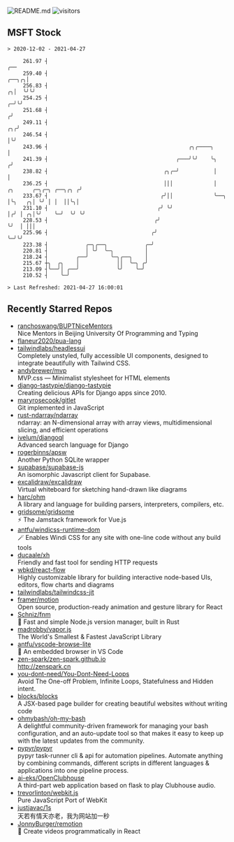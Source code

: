 ![README.md](https://github.com/Gerhut/Gerhut/workflows/README.md/badge.svg)
![visitors](https://visitors.vercel.app/Gerhut/Gerhut?token=8cf69d1f6813d272ef062726b6070c9be4ff72038cfe5a7ded7384a8da65d866)

## MSFT Stock

```
> 2020-12-02 - 2021-04-27

     261.97 ┤                                                                                                ╭── 
     259.40 ┤                                                                                          ╭──╮╭╮│   
     256.83 ┤                                                                                        ╭╮│  ╰╯╰╯   
     254.25 ┤                                                                                      ╭─╯╰╯         
     251.68 ┤                                                                                     ╭╯             
     249.11 ┤                                                                                  ╭╮╭╯              
     246.54 ┤                                                                                  │╰╯               
     243.96 ┤                                             ╭╮╭────╮                             │                 
     241.39 ┤                                         ╭───╯╰╯    ╰╮                           ╭╯                 
     238.82 ┤                                     ╭╮╭─╯           │                           │                  
     236.25 ┤                                     │││             │    ╭╮      ╭─╮╭─╮ ╭──╮╭╮ ╭╯                  
     233.67 ┤                                    ╭╯││             ╰──╮ │╰╮   ╭╮│ ╰╯ │ │  ││╰╮│                   
     231.10 ┤                                   ╭╯ ╰╯                │╭╯ │ ╭╮│╰╯    ╰─╯  ╰╯ ╰╯                   
     228.53 ┤                                  ╭╯                    ╰╯  │ │││                                   
     225.96 ┤                                 ╭╯                         ╰─╯╰╯                                   
     223.38 ┤            ╭─╮╭──╮            ╭─╯                                                                  
     220.81 ┤            │ ╰╯  ╰─╮          │                                                                    
     218.24 ┤         ╭──╯       ╰─╮╭──╮    │                                                                    
     215.67 ┼╮  ╭╮    │            ││  ╰─╮ ╭╯                                                                    
     213.09 ┤╰──╯│ ╭──╯            ╰╯    ╰─╯                                                                     
     210.52 ┤    ╰─╯                                                                                             

> Last Refreshed: 2021-04-27 16:00:01
```

## Recently Starred Repos

- [ranchoswang/BUPTNiceMentors](https://github.com/ranchoswang/BUPTNiceMentors)  
  Nice Mentors in Beijing University Of Programming and Typing 
- [flaneur2020/pua-lang](https://github.com/flaneur2020/pua-lang)  
- [tailwindlabs/headlessui](https://github.com/tailwindlabs/headlessui)  
  Completely unstyled, fully accessible UI components, designed to integrate beautifully with Tailwind CSS.
- [andybrewer/mvp](https://github.com/andybrewer/mvp)  
  MVP.css — Minimalist stylesheet for HTML elements
- [django-tastypie/django-tastypie](https://github.com/django-tastypie/django-tastypie)  
  Creating delicious APIs for Django apps since 2010.
- [maryrosecook/gitlet](https://github.com/maryrosecook/gitlet)  
  Git implemented in JavaScript
- [rust-ndarray/ndarray](https://github.com/rust-ndarray/ndarray)  
  ndarray: an N-dimensional array with array views, multidimensional slicing, and efficient operations
- [ivelum/djangoql](https://github.com/ivelum/djangoql)  
  Advanced search language for Django
- [rogerbinns/apsw](https://github.com/rogerbinns/apsw)  
  Another Python SQLite wrapper
- [supabase/supabase-js](https://github.com/supabase/supabase-js)  
  An isomorphic Javascript client for Supabase.
- [excalidraw/excalidraw](https://github.com/excalidraw/excalidraw)  
  Virtual whiteboard for sketching hand-drawn like diagrams
- [harc/ohm](https://github.com/harc/ohm)  
  A library and language for building parsers, interpreters, compilers, etc.
- [gridsome/gridsome](https://github.com/gridsome/gridsome)  
  ⚡️ The Jamstack framework for Vue.js
- [antfu/windicss-runtime-dom](https://github.com/antfu/windicss-runtime-dom)  
  🪄 Enables Windi CSS for any site with one-line code without any build tools 
- [ducaale/xh](https://github.com/ducaale/xh)  
  Friendly and fast tool for sending HTTP requests
- [wbkd/react-flow](https://github.com/wbkd/react-flow)  
  Highly customizable library for building interactive node-based UIs, editors, flow charts and diagrams 
- [tailwindlabs/tailwindcss-jit](https://github.com/tailwindlabs/tailwindcss-jit)  
- [framer/motion](https://github.com/framer/motion)  
  Open source, production-ready animation and gesture library for React
- [Schniz/fnm](https://github.com/Schniz/fnm)  
  🚀 Fast and simple Node.js version manager, built in Rust
- [madrobby/vapor.js](https://github.com/madrobby/vapor.js)  
  The World's Smallest & Fastest JavaScript Library
- [antfu/vscode-browse-lite](https://github.com/antfu/vscode-browse-lite)  
  🚀 An embedded browser in VS Code
- [zen-spark/zen-spark.github.io](https://github.com/zen-spark/zen-spark.github.io)  
  http://zenspark.cn
- [you-dont-need/You-Dont-Need-Loops](https://github.com/you-dont-need/You-Dont-Need-Loops)  
  Avoid The One-off Problem, Infinite Loops, Statefulness and Hidden intent.
- [blocks/blocks](https://github.com/blocks/blocks)  
  A JSX-based page builder for creating beautiful websites without writing code
- [ohmybash/oh-my-bash](https://github.com/ohmybash/oh-my-bash)  
  A delightful community-driven framework for managing your bash configuration, and an auto-update tool so that makes it easy to keep up with the latest updates from the community.
- [pypyr/pypyr](https://github.com/pypyr/pypyr)  
  pypyr task-runner cli & api for automation pipelines. Automate anything by combining commands, different scripts in different languages & applications into one pipeline process.
- [ai-eks/OpenClubhouse](https://github.com/ai-eks/OpenClubhouse)  
  A third-part web application based on flask to play Clubhouse audio.
- [trevorlinton/webkit.js](https://github.com/trevorlinton/webkit.js)  
  Pure JavaScript Port of WebKit
- [justjavac/1s](https://github.com/justjavac/1s)  
  天若有情天亦老，我为网站加一秒
- [JonnyBurger/remotion](https://github.com/JonnyBurger/remotion)  
  🎥      Create videos programmatically in React
